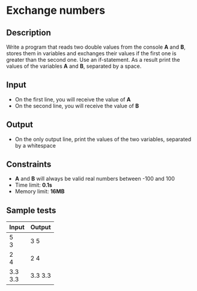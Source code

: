 # Exchange numbers

## Description
Write a program that reads two double values from the console **A** and **B**, stores them in variables and exchanges their values if the first one is greater than the second one. 
Use an if-statement. As a result print the values of the variables **A** and **B**, separated by a space.

## Input
- On the first line, you will receive the value of **A**
- On the second line, you will receive the value of **B**

## Output
- On the only output line, print the values of the two variables, separated by a whitespace

## Constraints
- **A** and **B** will always be valid real numbers between -100 and 100
- Time limit: **0.1s**
- Memory limit: **16MB**

## Sample tests

|      Input      |      Output     |
|-----------------|-----------------|
| 5<br/>3         | 3 5             |
| 2<br/>4         | 2 4             |
| 3.3<br/>3.3     | 3.3 3.3         |